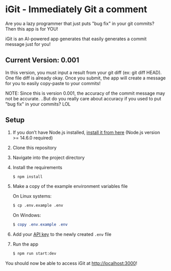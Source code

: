 # iGit - Immediately Git a comment

Are you a lazy programmer that just puts "bug fix" in your git commits?
Then this app is for YOU!

iGit is an AI-powered app generates that easily generates a commit message just for you!

## Current Version: 0.001

In this version, you must input a result from your git diff (ex: git diff HEAD).
One file diff is already okay.
Once you submit, the app will create a message for you to easily copy-paste to your commits!

NOTE:
Since this is version 0.001, the accuracy of the commit message may not be accurate.
..But do you really care about accuracy if you used to put "bug fix" in your commits? LOL

## Setup

1. If you don’t have Node.js installed, [install it from here](https://nodejs.org/en/) (Node.js version >= 14.6.0 required)

2. Clone this repository

3. Navigate into the project directory

4. Install the requirements

   ```bash
   $ npm install
   ```

5. Make a copy of the example environment variables file

   On Linux systems: 
   ```bash
   $ cp .env.example .env
   ```
   On Windows:
   ```powershell
   $ copy .env.example .env
   ```
6. Add your [API key](https://platform.openai.com/account/api-keys) to the newly created `.env` file

7. Run the app

   ```bash
   $ npm run start:dev
   ```

You should now be able to access iGit at [http://localhost:3000](http://localhost:3000)!